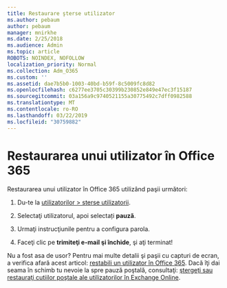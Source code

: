 ```yaml
---
title: Restaurare şterse utilizator
ms.author: pebaum
author: pebaum
manager: mnirkhe
ms.date: 2/25/2018
ms.audience: Admin
ms.topic: article
ROBOTS: NOINDEX, NOFOLLOW
localization_priority: Normal
ms.collection: Adm_O365
ms.custom: ''
ms.assetid: dae7b5b0-1003-40bd-b59f-8c5009fc8d82
ms.openlocfilehash: c6277ee3705c30399b230852e849e47ec3f15187
ms.sourcegitcommit: 03a156a9c9740521155a30775492c7dff0982588
ms.translationtype: MT
ms.contentlocale: ro-RO
ms.lasthandoff: 03/22/2019
ms.locfileid: "30759882"
---
```

# <a name="restore-a-user-in-office-365"></a>Restaurarea unui utilizator în Office 365

Restaurarea unui utilizator în Office 365 utilizând paşii următori:
  
1. Du-te la [utilizatorilor \> sterse utilizatorii](https://admin.microsoft.com/adminportal/home#/deletedusers).
    
2. Selectaţi utilizatorul, apoi selectați **pauză**.
    
3. Urmaţi instrucţiunile pentru a configura parola.
    
4. Faceţi clic pe **trimiteţi e-mail şi închide**, şi aţi terminat!
    

Nu a fost asa de usor? Pentru mai multe detalii şi paşii cu capturi de ecran, a verifica afară acest articol: [restabili un utilizator în Office 365](https://support.office.com/article/2c261e42-5dd1-48b0-845f-2a016d29cfc1.aspx). Dacă îţi dai seama în schimb tu nevoie la spre pauză poştală, consultaţi: [ştergeţi sau restauraţi cutiilor poştale ale utilizatorilor în Exchange Online](https://docs.microsoft.com/exchange/recipients-in-exchange-online/delete-or-restore-mailboxes).